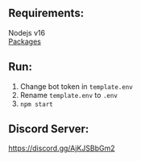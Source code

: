 **Requirements:**
--
Nodejs v16  
[Packages](https://github.com/Garlic-Team/TicketBot/blob/dev/package.json)

**Run:**
--
1. Change bot token in `template.env`  
2. Rename `template.env` to `.env`  
3. `npm start`  

**Discord Server:**
--
https://discord.gg/AjKJSBbGm2